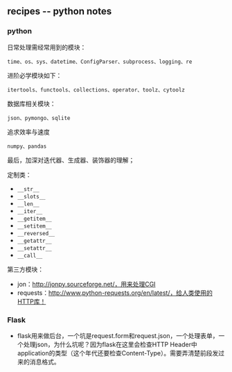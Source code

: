 ## recipes -- python notes
### python

日常处理需经常用到的模块：
```
time、os、sys、datetime、ConfigParser、subprocess、logging、re
```
进阶必学模块如下：
```
itertools、functools、collections、operator、toolz、cytoolz
```
数据库相关模块：
```
json、pymongo、sqlite
```
追求效率与速度
```
numpy、pandas
```
最后，加深对迭代器、生成器、装饰器的理解；

定制类：

 - ```__str__```
 - ```__slots__```
 - ```__len__```
 - ```__iter__```
 - ```__getitem__```
 - ```__setitem__```
 - ```__reversed__```
 - ```__getattr__```
 - ```__setattr__```
 - ```__call__```

第三方模块：
 - jon：http://jonpy.sourceforge.net/，用来处理CGI
 - requests：http://www.python-requests.org/en/latest/，给人类使用的HTTP库！

### Flask
 - flask用来做后台，一个坑是request.form和request.json，一个处理表单，一个处理json，为什么坑呢？因为flask在这里会检查HTTP Header中application的类型（这个年代还要检查Content-Type）。需要弄清楚前段发过来的消息格式。
